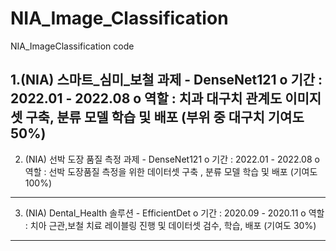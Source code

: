 # NIA_Image_Classification
NIA_ImageClassification code 

1.(NIA) 스마트_심미_보철 과제 - DenseNet121
o 기간 : 2022.01 - 2022.08
o 역할 : 치과 대구치 관계도 이미지셋 구축, 분류 모델 학습 및 배포 (부위 중 대구치 기여도 50%)
------------------------------------------------------------------------------------------------
2. (NIA) 선박 도장 품질 측정 과제 - DenseNet121
o 기간 : 2022.01 - 2022.08
o 역할 : 선박 도장품질 측정을 위한 데이터셋 구축 , 분류 모델 학습 및 배포 (기여도 100%)
------------------------------------------------------------------------------------------------
3. (NIA) Dental_Health 솔루션 - EfficientDet
o 기간 : 2020.09 - 2020.11
o 역할 : 치아 근관,보철 치료 레이블링 진행 및 데이터셋 검수, 학습, 배포 (기여도 30%)
------------------------------------------------------------------------------------------------
